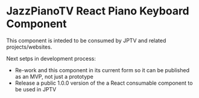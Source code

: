 # JazzPianoTV React Piano Keyboard Component

This component is inteded to be consumed by JPTV and related projects/websites.

Next setps in development process:

- Re-work and this component in its current form so it can be published as an MVP, not just a prototype
- Release a public 1.0.0 version of the a React consumable component to be used in JPTV
